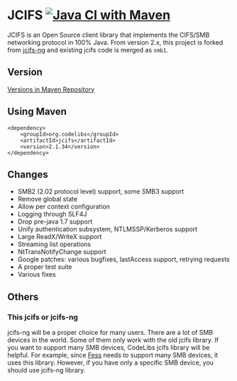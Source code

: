 JCIFS
[![Java CI with Maven](https://github.com/codelibs/jcifs/actions/workflows/maven.yml/badge.svg)](https://github.com/codelibs/jcifs/actions/workflows/maven.yml)
=====

JCIFS is an Open Source client library that implements the CIFS/SMB networking protocol in 100% Java.
From version 2.x, this project is forked from [jcifs-ng](https://github.com/AgNO3/jcifs-ng) and existing jcifs code is merged as `smb1`.

## Version

[Versions in Maven Repository](https://repo1.maven.org/maven2/org/codelibs/jcifs/)

## Using Maven

```
<dependency>
    <groupId>org.codelibs</groupId>
    <artifactId>jcifs</artifactId>
    <version>2.1.34</version>
</dependency>
```

## Changes

 * SMB2 (2.02 protocol level) support, some SMB3 support
 * Remove global state
 * Allow per context configuration
 * Logging through SLF4J
 * Drop pre-java 1.7 support
 * Unify authentication subsystem, NTLMSSP/Kerberos support
 * Large ReadX/WriteX support
 * Streaming list operations
 * NtTransNotifyChange support
 * Google patches: various bugfixes, lastAccess support, retrying requests
 * A proper test suite
 * Various fixes

## Others

### This jcifs or jcifs-ng

jcifs-ng will be a proper choice for many users. 
There are a lot of SMB devices in the world.
Some of them only work with the old jcifs library.
If you want to support many SMB devices, CodeLibs jcifs library will be helpful.
For example, since [Fess](https://github.com/codelibs/fess) needs to support many SMB devices, it uses this library.
However, if you have only a specific SMB device, you should use jcifs-ng library.
